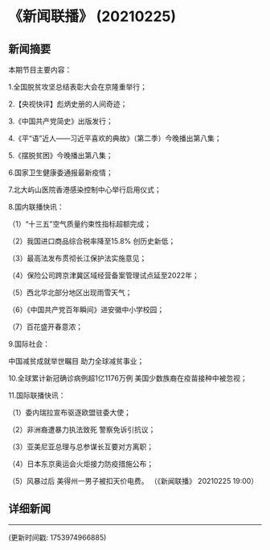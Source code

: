 # 《新闻联播》 (20210225)

## 新闻摘要

本期节目主要内容：


1.全国脱贫攻坚总结表彰大会在京隆重举行；


2.【央视快评】彪炳史册的人间奇迹；


3.《中国共产党简史》出版发行；


4.《平“语”近人——习近平喜欢的典故》（第二季）今晚播出第八集；


5.《摆脱贫困》今晚播出第八集；


6.国家卫生健康委通报最新疫情；


7.北大屿山医院香港感染控制中心举行启用仪式；


8.国内联播快讯：


（1）“十三五”空气质量约束性指标超额完成；


（2）我国进口商品综合税率降至15.8% 创历史新低；


（3）最高法发布贯彻长江保护法实施意见；


（4）保险公司跨京津冀区域经营备案管理试点延至2022年；


（5）西北华北部分地区出现雨雪天气；


（6）《中国共产党百年瞬间》进安徽中小学校园；


（7）百花盛开春意浓；


9.国际社会：

中国减贫成就举世瞩目 助力全球减贫事业；


10.全球累计新冠确诊病例超1亿1176万例 美国少数族裔在疫苗接种中被忽视；


11.国际联播快讯：


（1）委内瑞拉宣布驱逐欧盟驻委大使；


（2）非洲裔遭暴力执法致死 警察免诉引抗议；


（3）亚美尼亚总理与总参谋长互要对方离职；


（4）日本东京奥运会火炬接力防疫措施公布；


（5）风暴过后 美得州一男子被扣天价电费。
（《新闻联播》 20210225 19:00）

## 详细新闻

---

(更新时间戳: 1753974966885)

